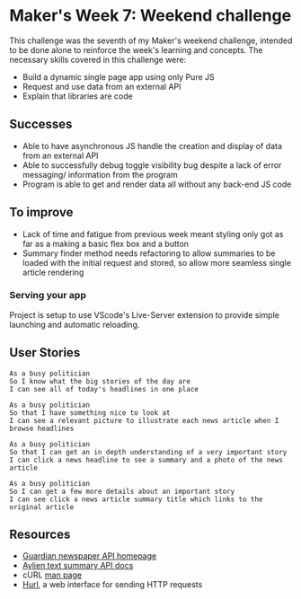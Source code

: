 # Maker's Week 7: Weekend challenge
This challenge was the seventh of my Maker's weekend challenge, intended to be done alone to reinforce the week's learning and concepts.
The necessary skills covered in this challenge were:

* Build a dynamic single page app using only Pure JS
* Request and use data from an external API
* Explain that libraries are code 

Successes
-----

* Able to have asynchronous JS handle the creation and display of data from an external API
* Able to successfully debug toggle visibility bug despite a lack of error messaging/ information from the program
* Program is able to get and render data all without any back-end JS code


To improve
-----
* Lack of time and fatigue from previous week meant styling only got as far as a making a basic flex box and a button
* Summary finder method needs refactoring to allow summaries to be loaded with the initial request and stored, so allow more seamless single article rendering


### Serving your app

Project is setup to use VScode's Live-Server extension to provide simple launching and automatic reloading.

## User Stories

```
As a busy politician
So I know what the big stories of the day are
I can see all of today's headlines in one place
```

```
As a busy politician
So that I have something nice to look at
I can see a relevant picture to illustrate each news article when I browse headlines
```

```
As a busy politician
So that I can get an in depth understanding of a very important story
I can click a news headline to see a summary and a photo of the news article
```

```
As a busy politician
So I can get a few more details about an important story
I can see click a news article summary title which links to the original article
```


## Resources

* [Guardian newspaper API homepage](http://open-platform.theguardian.com/documentation/)
* [Aylien text summary API docs](http://docs.aylien.com/docs/summarize)
* cURL [man page](https://curl.haxx.se/docs/manpage.html)
* [Hurl](https://www.hurl.it/), a web interface for sending HTTP requests
